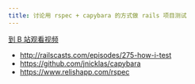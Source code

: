 ```yaml
---
title: 讨论用 rspec + capybara 的方式做 rails 项目测试
---
```


[到 B 站观看视频](https://www.bilibili.com/video/av96726540)

- <http://railscasts.com/episodes/275-how-i-test>
- <https://github.com/jnicklas/capybara>
- <https://www.relishapp.com/rspec>
